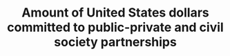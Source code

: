 ﻿---
title: >-
  Amount  of  United  States  dollars  committed  to  public-private  and  civil  society  partnerships
permalink: /17-17-1/
sdg_goal: 17
layout: indicator
indicator: 17.17.1
indicator_variable: null
graph: null
graph_type_description: null
graph_status_notes: unk
variable_description: null
variable_notes: null
un_designated_tier: '3'
un_custodial_agency: World  Bank
target_id: '17.17'
has_metadata: false
goal_meta_link: 'http://unstats.un.org/sdgs/files/metadata-compilation/Metadata-Goal-17.pdf'
goal_meta_link_page: 31
indicator_name: >-
  Amount  of  United  States  dollars  committed  to  public-private  and  civil  society  partnerships
target: >-
  Encourage  and  promote  effective  public,  public-private  and  civil  society  partnerships,  building  on  the  experience  and  resourcing  strategies  of  partnerships.
source_title: null
source_notes: null
published: true  
---
